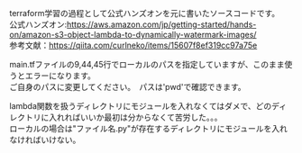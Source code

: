 terraform学習の過程として公式ハンズオンを元に書いたソースコードです。   
公式ハンズオン:https://aws.amazon.com/jp/getting-started/hands-on/amazon-s3-object-lambda-to-dynamically-watermark-images/  
参考文献：https://qiita.com/curlneko/items/15607f8ef319cc97a75e  
  
main.tfファイルの9,44,45行でローカルのパスを指定していますが、このまま使うとエラーになります。  
ご自身のパスに変更してください。　パスは'pwd'で確認できます。  

  lambda関数を扱うディレクトリにモジュールを入れなくてはダメで、どのディレクトリに入れればいいか最初は分からなくて苦労した。。。  
  ローカルの場合は"ファイル名.py"が存在するディレクトリにモジュールを入れなければいけない。

